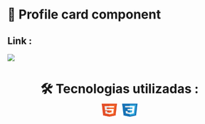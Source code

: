 <h1> 🔰 Profile card component </h1>
<h2> Link : </h2>

<img src="https://user-images.githubusercontent.com/71889483/139088169-41bc1dc0-6b8d-4106-ad8b-13fc5ca2d13b.png">

<div align="center">
 <h1> 🛠 Tecnologias utilizadas : <br>
   <img align="center" alt="Hashimoto-HTML" height="30" width="40" src="https://raw.githubusercontent.com/devicons/devicon/master/icons/html5/html5-original.svg">
   <img align="center" alt="Hashimoto-CSS" height="30" width="40" src="https://raw.githubusercontent.com/devicons/devicon/master/icons/css3/css3-original.svg">
</div>
